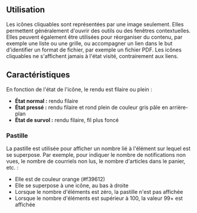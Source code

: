 ## Utilisation
Les icônes cliquables sont représentées par une image seulement. Elles permettent généralement d'ouvrir des outils ou des fenêtres contextuelles. Elles peuvent également être utilisées pour réorganiser du contenu, par exemple une liste ou une grille, ou accompagner un lien dans le but d'identifier un format de fichier, par exemple un fichier PDF. Les icônes cliquables ne s'affichent jamais à l'état visité, contrairement aux liens.

## Caractéristiques
En fonction de l'état de l'icône, le rendu est filaire ou plein :
* **État normal :** rendu filaire
* **État pressé :** rendu filaire et rond plein de couleur gris pâle en arrière-plan
* **État de survol :** rendu filaire, fil plus foncé

### Pastille
La pastille est utilisée pour afficher un nombre lié à l'élément sur lequel est se superpose. Par exemple, pour indiquer le nombre de notifications non vues, le nombre de courriels non lus, le nombre d'articles dans le panier, etc. :
* Elle est de couleur orange (#f39612)
* Elle se superpose à une icône, au bas à droite
* Lorsque le nombre d'éléments est zéro, la pastille n'est pas affichée
* Lorsque le nombre d'éléments est supérieur à 100, la valeur 99+ est affichée